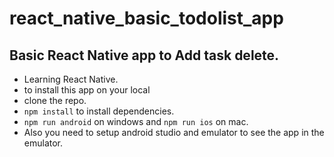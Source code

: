 # react_native_basic_todolist_app


## Basic React Native app to Add task delete.
- Learning React Native.
- to install this app on your local
- clone the repo.
- `npm install` to install dependencies.
- `npm run android` on windows and `npm run ios` on mac.
- Also you need to setup android studio and emulator to see the app in the emulator.
